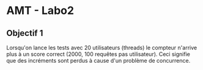 # AMT - Labo2

## Objectif 1

Lorsqu'on lance les tests avec 20 utilisateurs (threads) le compteur n'arrive plus à un score correct (2000, 100 requêtes pas utilisateur). Ceci signifie que des incréments sont perdus à cause d'un problème de concurrence.
